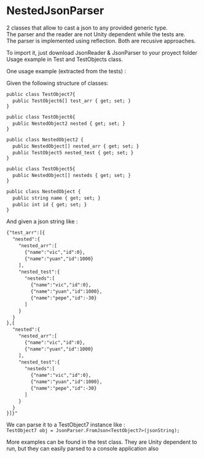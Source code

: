 # NestedJsonParser
2 classes that allow to cast a json to any provided generic type.  
The parser and the reader are not Unity dependent while the tests are.  
The parser is implemented using reflection. Both are recusive approaches.  

To import it, just download JsonReader & JsonParser to your proyect folder  
Usage example in Test and TestObjects class.  


One usage example (extracted from the tests) : 

Given the following structure of classes:

`public class TestObject7{`  
&nbsp;&nbsp;&nbsp;&nbsp;`public TestObject6[] test_arr { get; set; }  `  
`}`  

`public class TestObject6{`  
&nbsp;&nbsp;&nbsp;&nbsp;`public NestedObject2 nested { get; set; }`  
`}`  

`public class NestedObject2 {`  
&nbsp;&nbsp;&nbsp;&nbsp;`public NestedObject[] nested_arr { get; set; }`  
&nbsp;&nbsp;&nbsp;&nbsp;`public TestObject5 nested_test { get; set; }`  
`}`  

`public class TestObject5{`  
&nbsp;&nbsp;&nbsp;&nbsp;`public NestedObject[] nesteds { get; set; }`  
`}`  

`public class NestedObject {`  
&nbsp;&nbsp;&nbsp;&nbsp;`public string name { get; set; }`  
&nbsp;&nbsp;&nbsp;&nbsp;`public int id { get; set; }`  
`}`  

And given a json string like :   

`{"test_arr":[{`  
&nbsp;&nbsp;&nbsp;&nbsp;`"nested":{`  
&nbsp;&nbsp;&nbsp;&nbsp;&nbsp;&nbsp;&nbsp;&nbsp;`"nested_arr":[`  
&nbsp;&nbsp;&nbsp;&nbsp;&nbsp;&nbsp;&nbsp;&nbsp;&nbsp;&nbsp;&nbsp;&nbsp;`{"name":"vic","id":0},`  
&nbsp;&nbsp;&nbsp;&nbsp;&nbsp;&nbsp;&nbsp;&nbsp;&nbsp;&nbsp;&nbsp;&nbsp;`{"name":"yuan","id":1000}`  
&nbsp;&nbsp;&nbsp;&nbsp;&nbsp;&nbsp;&nbsp;&nbsp;`],`  
&nbsp;&nbsp;&nbsp;&nbsp;&nbsp;&nbsp;&nbsp;&nbsp;`"nested_test":{`  
&nbsp;&nbsp;&nbsp;&nbsp;&nbsp;&nbsp;&nbsp;&nbsp;&nbsp;&nbsp;&nbsp;&nbsp;`"nesteds":[`  
&nbsp;&nbsp;&nbsp;&nbsp;&nbsp;&nbsp;&nbsp;&nbsp;&nbsp;&nbsp;&nbsp;&nbsp;&nbsp;&nbsp;&nbsp;&nbsp;`{"name":"vic","id":0},`  
&nbsp;&nbsp;&nbsp;&nbsp;&nbsp;&nbsp;&nbsp;&nbsp;&nbsp;&nbsp;&nbsp;&nbsp;&nbsp;&nbsp;&nbsp;&nbsp;`{"name":"yuan","id":1000},`  
&nbsp;&nbsp;&nbsp;&nbsp;&nbsp;&nbsp;&nbsp;&nbsp;&nbsp;&nbsp;&nbsp;&nbsp;&nbsp;&nbsp;&nbsp;&nbsp;`{"name":"pepe","id":-30}`  
&nbsp;&nbsp;&nbsp;&nbsp;&nbsp;&nbsp;&nbsp;&nbsp;&nbsp;&nbsp;&nbsp;&nbsp;`]`  
&nbsp;&nbsp;&nbsp;&nbsp;&nbsp;&nbsp;&nbsp;&nbsp;`}`  
&nbsp;&nbsp;&nbsp;&nbsp;`}`  
`},{`  
&nbsp;&nbsp;&nbsp;&nbsp;`"nested":{`  
&nbsp;&nbsp;&nbsp;&nbsp;&nbsp;&nbsp;&nbsp;&nbsp;`"nested_arr":[`  
&nbsp;&nbsp;&nbsp;&nbsp;&nbsp;&nbsp;&nbsp;&nbsp;&nbsp;&nbsp;&nbsp;&nbsp;`{"name":"vic","id":0},`  
&nbsp;&nbsp;&nbsp;&nbsp;&nbsp;&nbsp;&nbsp;&nbsp;&nbsp;&nbsp;&nbsp;&nbsp;`{"name":"yuan","id":1000}`  
&nbsp;&nbsp;&nbsp;&nbsp;&nbsp;&nbsp;&nbsp;&nbsp;`],`  
&nbsp;&nbsp;&nbsp;&nbsp;&nbsp;&nbsp;&nbsp;&nbsp;`"nested_test":{`  
&nbsp;&nbsp;&nbsp;&nbsp;&nbsp;&nbsp;&nbsp;&nbsp;&nbsp;&nbsp;&nbsp;&nbsp;`"nesteds":[`  
&nbsp;&nbsp;&nbsp;&nbsp;&nbsp;&nbsp;&nbsp;&nbsp;&nbsp;&nbsp;&nbsp;&nbsp;&nbsp;&nbsp;&nbsp;&nbsp;`{"name":"vic","id":0},`  
&nbsp;&nbsp;&nbsp;&nbsp;&nbsp;&nbsp;&nbsp;&nbsp;&nbsp;&nbsp;&nbsp;&nbsp;&nbsp;&nbsp;&nbsp;&nbsp;`{"name":"yuan","id":1000},`  
&nbsp;&nbsp;&nbsp;&nbsp;&nbsp;&nbsp;&nbsp;&nbsp;&nbsp;&nbsp;&nbsp;&nbsp;&nbsp;&nbsp;&nbsp;&nbsp;`{"name":"pepe","id":-30}`  
&nbsp;&nbsp;&nbsp;&nbsp;&nbsp;&nbsp;&nbsp;&nbsp;&nbsp;&nbsp;&nbsp;&nbsp;`]`  
&nbsp;&nbsp;&nbsp;&nbsp;&nbsp;&nbsp;&nbsp;&nbsp;`}`  
&nbsp;&nbsp;&nbsp;&nbsp;`}`  
`}]}"`  


We can parse it to a TestObject7 instance like :  
`TestObject7 obj = JsonParser.FromJson<TestObject7>(jsonString);`

More examples can be found in the test class. They are Unity dependent to run, but they can easily parsed to a console application also
